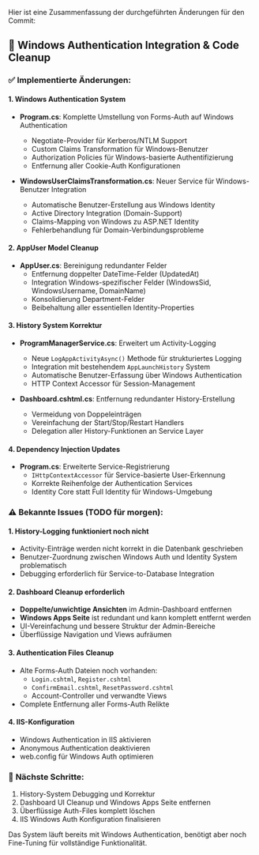 Hier ist eine Zusammenfassung der durchgeführten Änderungen für den Commit:

 

## 🔧 **Windows Authentication Integration & Code Cleanup**

### ✅ **Implementierte Änderungen:**

#### **1. Windows Authentication System**
- **Program.cs**: Komplette Umstellung von Forms-Auth auf Windows Authentication
  - Negotiate-Provider für Kerberos/NTLM Support
  - Custom Claims Transformation für Windows-Benutzer
  - Authorization Policies für Windows-basierte Authentifizierung
  - Entfernung aller Cookie-Auth Konfigurationen

- **WindowsUserClaimsTransformation.cs**: Neuer Service für Windows-Benutzer Integration
  - Automatische Benutzer-Erstellung aus Windows Identity
  - Active Directory Integration (Domain-Support)
  - Claims-Mapping von Windows zu ASP.NET Identity
  - Fehlerbehandlung für Domain-Verbindungsprobleme

#### **2. AppUser Model Cleanup**
- **AppUser.cs**: Bereinigung redundanter Felder
  - Entfernung doppelter DateTime-Felder (UpdatedAt)
  - Integration Windows-spezifischer Felder (WindowsSid, WindowsUsername, DomainName)
  - Konsolidierung Department-Felder
  - Beibehaltung aller essentiellen Identity-Properties

#### **3. History System Korrektur**
- **ProgramManagerService.cs**: Erweitert um Activity-Logging
  - Neue `LogAppActivityAsync()` Methode für strukturiertes Logging
  - Integration mit bestehendem `AppLaunchHistory` System
  - Automatische Benutzer-Erfassung über Windows Authentication
  - HTTP Context Accessor für Session-Management

- **Dashboard.cshtml.cs**: Entfernung redundanter History-Erstellung
  - Vermeidung von Doppeleinträgen
  - Vereinfachung der Start/Stop/Restart Handlers
  - Delegation aller History-Funktionen an Service Layer

#### **4. Dependency Injection Updates**
- **Program.cs**: Erweiterte Service-Registrierung
  - `IHttpContextAccessor` für Service-basierte User-Erkennung
  - Korrekte Reihenfolge der Authentication Services
  - Identity Core statt Full Identity für Windows-Umgebung

### ⚠️ **Bekannte Issues (TODO für morgen):**

#### **1. History-Logging funktioniert noch nicht**
- Activity-Einträge werden nicht korrekt in die Datenbank geschrieben
- Benutzer-Zuordnung zwischen Windows Auth und Identity System problematisch
- Debugging erforderlich für Service-to-Database Integration

#### **2. Dashboard Cleanup erforderlich**
- **Doppelte/unwichtige Ansichten** im Admin-Dashboard entfernen
- **Windows Apps Seite** ist redundant und kann komplett entfernt werden
- UI-Vereinfachung und bessere Struktur der Admin-Bereiche
- Überflüssige Navigation und Views aufräumen

#### **3. Authentication Files Cleanup**
- Alte Forms-Auth Dateien noch vorhanden:
  - `Login.cshtml`, `Register.cshtml`
  - `ConfirmEmail.cshtml`, `ResetPassword.cshtml`
  - Account-Controller und verwandte Views
- Complete Entfernung aller Forms-Auth Relikte

#### **4. IIS-Konfiguration**
- Windows Authentication in IIS aktivieren
- Anonymous Authentication deaktivieren
- web.config für Windows Auth optimieren

### 🎯 **Nächste Schritte:**
1. History-System Debugging und Korrektur
2. Dashboard UI Cleanup und Windows Apps Seite entfernen
3. Überflüssige Auth-Files komplett löschen
4. IIS Windows Auth Konfiguration finalisieren

Das System läuft bereits mit Windows Authentication, benötigt aber noch Fine-Tuning für vollständige Funktionalität.